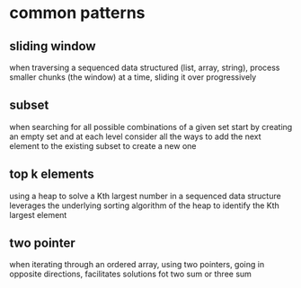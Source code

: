 # common patterns

## sliding window
when traversing a sequenced data structured (list, array, string), process smaller chunks (the window) at a time, sliding it over progressively

## subset
when searching for all possible combinations of a given set start by creating an empty set and at each level consider all the ways to add the next element to the existing subset to create a new one

## top k elements
using a heap to solve a Kth largest number in a sequenced data structure leverages the underlying sorting algorithm of the heap to identify the Kth largest element

## two pointer
when iterating through an ordered array, using two pointers, going in opposite directions, facilitates solutions fot two sum or three sum 